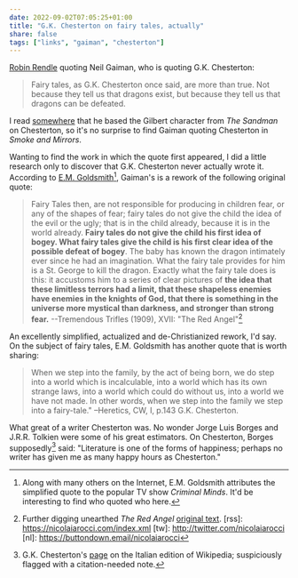 ```yaml
---
date: 2022-09-02T07:05:25+01:00
title: "G.K. Chesterton on fairy tales, actually"
share: false
tags: ["links", "gaiman", "chesterton"]
---
```

[Robin Rendle][1] quoting Neil Gaiman, who is quoting G.K. Chesterton:

> Fairy tales, as G.K. Chesterton once said, are more than true. Not because
> they tell us that dragons exist, but because they tell us that dragons can be
> defeated.

I read [somewhere][2] that he based the Gilbert character from *The Sandman*
on Chesterton, so it's no surprise to find Gaiman quoting Chesterton in *Smoke
and Mirrors*.

Wanting to find the work in which the quote first appeared, I did
a little research only to discover that G.K. Chesterton never actually wrote
it. According to [E.M. Goldsmith][3][^4], Gaiman's is a rework of the following
original quote:

> Fairy Tales then, are not responsible for producing in children fear, or any
> of the shapes of fear; fairy tales do not give the child the idea of the evil
> or the ugly; that is in the child already, because it is in the world
> already. **Fairy tales do not give the child his first idea of bogey. What
> fairy tales give the child is his first clear idea of the possible defeat of
> bogey**. The baby has known the dragon intimately ever since he had an
> imagination. What the fairy tale provides for him is a St. George to kill the
> dragon. Exactly what the fairy tale does is this: it accustoms him to
> a series of clear pictures of **the idea that these limitless terrors had
> a limit, that these shapeless enemies have enemies in the knights of God,
> that there is something in the universe more mystical than darkness, and
> stronger than strong fear.** --Tremendous Trifles (1909), XVII: "The Red
> Angel"[^6]

An excellently simplified, actualized and de-Christianized rework, I'd say.  On
the subject of fairy tales, E.M. Goldsmith has another quote that is worth
sharing:

> When we step into the family, by the act of being born, we do step into
> a world which is incalculable, into a world which has its own strange laws,
> into a world which could do without us, into a world we have not made. In
> other words, when we step into the family we step into a fairy-tale."
> –Heretics, CW, I, p.143 G.K. Chesterton.

What great of a writer Chesterton was. No wonder Jorge Luis Borges and J.R.R.
Tolkien were some of his great estimators. On Chesterton, Borges supposedly[^5]
said: "Literature is one of the forms of happiness; perhaps no writer has given
me as many happy hours as Chesterton."





 [1]: https://www.robinrendle.com/notes/fairy-tales/
 [2]: https://en.wikipedia.org/wiki/G._K._Chesterton#Literary
 [3]: https://alleysiande.com/random-thoughts/gk-chesterton-an-actual-quote
 [^4]: Along with many others on the Internet, E.M. Goldsmith attributes the simplified quote to the popular TV show *Criminal Minds*. It'd be interesting to find who quoted who here.
 [^5]: G.K. Chesterton's [page](https://it.wikipedia.org/wiki/Gilbert_Keith_Chesterton#Posterit%C3%A0_e_influenza_culturale) on the Italian edition of Wikipedia; suspiciously flagged with a citation-needed note.
 [^6]: Further digging unearthed *The Red Angel* [original text](http://www.online-literature.com/chesterton/tremendous-trifles/17/).
 [rss]: https://nicolaiarocci.com/index.xml
 [tw]: http://twitter.com/nicolaiarocci
 [nl]: https://buttondown.email/nicolaiarocci
